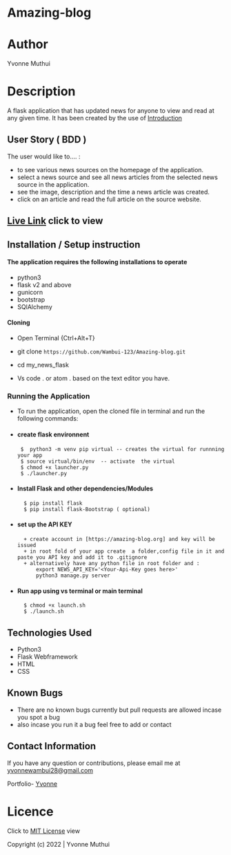 # Amazing-blog

# Author
Yvonne Muthui

# Description
A flask application that has updated news for anyone to view and read at any given time. It has been created by the use of <a href="doc:introduction" target="_blank">Introduction</a>


## User Story ( BDD ) 
The user would like to.... :
+  to see various news sources on the homepage of the application.
+ select a news source and see all news articles from the selected news source in the application.
+  see the image, description and the time a news article was created.
+ click on an article and read the full article on the source website.

## [Live Link](https://amazinggggggg.herokuapp.com/quote) click to view


## Installation / Setup instruction

#### The application requires the following installations to operate 
* python3
* flask v2 and above
* gunicorn
* bootstrap
* SQlAlchemy

#### Cloning

* Open Terminal {Ctrl+Alt+T}

* git clone ``https://github.com/Wambui-123/Amazing-blog.git``



* cd my_news_flask

* Vs code . or atom . based on the text editor you have.

### Running the Application
* To run the application, open the cloned file in terminal and run the following commands:
 * #### create flask environnent
        $  python3 -m venv pip virtual -- creates the virtual for runnning your app      
        $ source virtual/bin/env  -- activate  the virtual
        $ chmod +x launcher.py
        $ ./launcher.py
* #### Install Flask and other dependencies/Modules
        $ pip install flask
        $ pip install flask-Bootstrap ( optional)
* #### set up the API KEY
        + create account in [https://amazing-blog.org] and key will be issued
        + in root fold of your app create  a folder,config file in it and paste you API key and add it to .gitignore
        + alternatively have any python file in root folder and :
            export NEWS_API_KEY='<Your-Api-Key goes here>'
            python3 manage.py server
* #### Run app using vs terminal or main terminal
        $ chmod +x launch.sh
        $ ./launch.sh


## Technologies Used
  
* Python3
* Flask Webframework
* HTML
* CSS  
   


## Known Bugs
* There are no known bugs currently but pull requests are allowed incase you spot a bug
* also incase you run it a bug feel free to add or contact

## Contact Information 

If you have any question or contributions, please email me at [yvonnewambui28@gmail.com](yvonnewambui28@gmail.com)




Portfolio- [Yvonne](https://github.com/Wambui-123)
# Licence

Click to  [MIT License](Licence) view

 Copyright (c) 2022 | Yvonne Muthui
